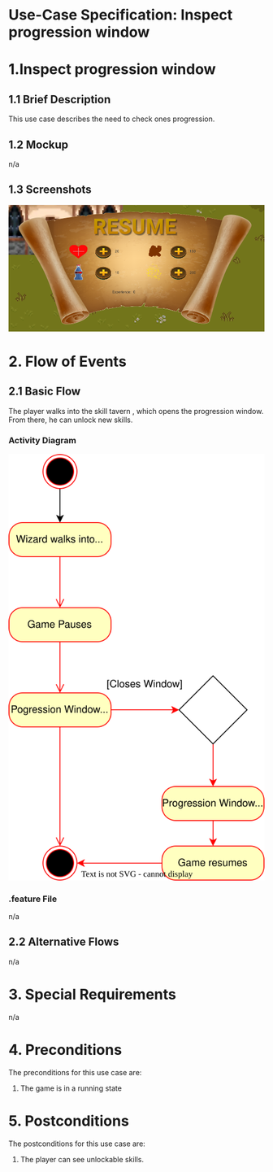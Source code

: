 # Use-Case Specification: Inspect progression window

# 1.Inspect progression window

## 1.1 Brief Description
This use case describes the need to check ones progression.

## 1.2 Mockup
 n/a

## 1.3 Screenshots

![Inspect progression window](../res/game/progression_window.png)

# 2. Flow of Events

## 2.1 Basic Flow

The player walks into the skill tavern , which opens the progression window.
From there, he can unlock new skills.

### Activity Diagram
![Activity Diagram](../res/activity_diagrams/progression_window.svg)

### .feature File
n/a

## 2.2 Alternative Flows
n/a

# 3. Special Requirements
n/a

# 4. Preconditions
The preconditions for this use case are:
1. The game is in a running state

# 5. Postconditions
The postconditions for this use case are:
1. The player can see  unlockable skills.
